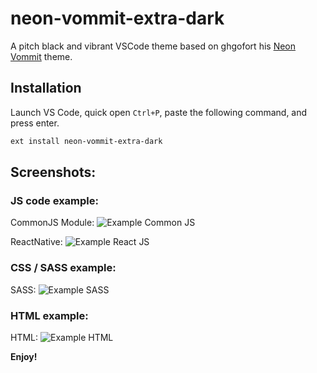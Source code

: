# neon-vommit-extra-dark

A pitch black and vibrant VSCode theme based on ghgofort his [Neon Vommit](https://github.com/ghgofort/vscode-neon-vommit-theme) theme.

## Installation

Launch VS Code, quick open `Ctrl+P`, paste the following command, and press enter.

```bash
ext install neon-vommit-extra-dark
```

## Screenshots:

### JS code example:

CommonJS Module:
![Example Common JS](https://raw.githubusercontent.com/ramonjaspers/neon-vommit-extra-dark/master/demo/images/commonJS.png)

ReactNative:
![Example React JS](https://raw.githubusercontent.com/ramonjaspers/neon-vommit-extra-dark/master/demo/images/ReactNative.png)

### CSS / SASS example:

SASS:
![Example SASS](https://raw.githubusercontent.com/ramonjaspers/neon-vommit-extra-dark/master/demo/images/sass.png)

### HTML example:

HTML:
![Example HTML](https://raw.githubusercontent.com/ramonjaspers/neon-vommit-extra-dark/master/demo/images/html.png)

**Enjoy!**
